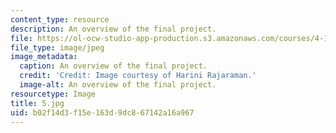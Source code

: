 ```yaml
---
content_type: resource
description: An overview of the final project.
file: https://ol-ocw-studio-app-production.s3.amazonaws.com/courses/4-104-architecture-studio-intentions-spring-2005/b02f14d3f15e163d9dc867142a16a967_5.jpg
file_type: image/jpeg
image_metadata:
  caption: An overview of the final project.
  credit: 'Credit: Image courtesy of Harini Rajaraman.'
  image-alt: An overview of the final project.
resourcetype: Image
title: 5.jpg
uid: b02f14d3-f15e-163d-9dc8-67142a16a967
---
```

